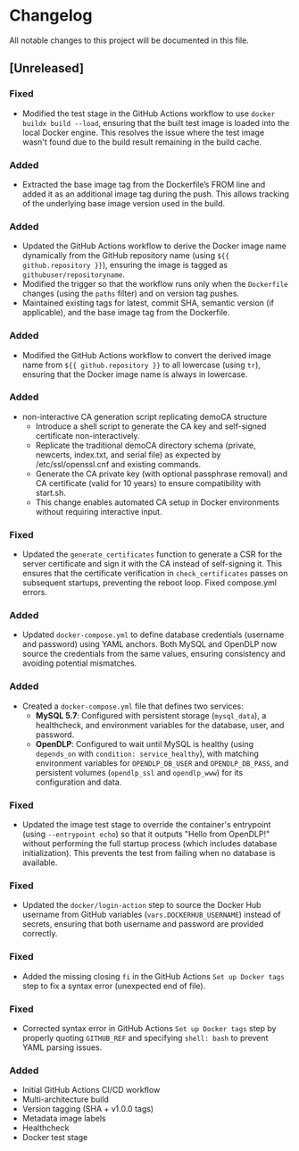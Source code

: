 # Changelog

All notable changes to this project will be documented in this file.

## [Unreleased]

### Fixed
- Modified the test stage in the GitHub Actions workflow to use `docker buildx build --load`, ensuring that the built test image is loaded into the local Docker engine. This resolves the issue where the test image wasn't found due to the build result remaining in the build cache.

### Added
- Extracted the base image tag from the Dockerfile’s FROM line and added it as an additional image tag during the push. This allows tracking of the underlying base image version used in the build.

### Added
- Updated the GitHub Actions workflow to derive the Docker image name dynamically from the GitHub repository name (using `${{ github.repository }}`), ensuring the image is tagged as `githubuser/repositoryname`.
- Modified the trigger so that the workflow runs only when the `Dockerfile` changes (using the `paths` filter) and on version tag pushes.
- Maintained existing tags for latest, commit SHA, semantic version (if applicable), and the base image tag from the Dockerfile.

### Added
- Modified the GitHub Actions workflow to convert the derived image name from `${{ github.repository }}` to all lowercase (using `tr`), ensuring that the Docker image name is always in lowercase.

### Added
- non-interactive CA generation script replicating demoCA structure
  - Introduce a shell script to generate the CA key and self-signed certificate non-interactively.
  - Replicate the traditional demoCA directory schema (private, newcerts, index.txt, and serial file) as expected by /etc/ssl/openssl.cnf and existing commands.
  - Generate the CA private key (with optional passphrase removal) and CA certificate (valid for 10 years) to ensure compatibility with start.sh.
  - This change enables automated CA setup in Docker environments without requiring interactive input.

### Fixed
- Updated the `generate_certificates` function to generate a CSR for the server certificate and sign it with the CA instead of self-signing it. This ensures that the certificate verification in `check_certificates` passes on subsequent startups, preventing the reboot loop. Fixed compose.yml errors.

### Added
- Updated `docker-compose.yml` to define database credentials (username and password) using YAML anchors. Both MySQL and OpenDLP now source the credentials from the same values, ensuring consistency and avoiding potential mismatches.

### Added
- Created a `docker-compose.yml` file that defines two services:
  - **MySQL 5.7**: Configured with persistent storage (`mysql_data`), a healthcheck, and environment variables for the database, user, and password.
  - **OpenDLP**: Configured to wait until MySQL is healthy (using `depends_on` with `condition: service_healthy`), with matching environment variables for `OPENDLP_DB_USER` and `OPENDLP_DB_PASS`, and persistent volumes (`opendlp_ssl` and `opendlp_www`) for its configuration and data.


### Fixed
- Updated the image test stage to override the container's entrypoint (using `--entrypoint echo`) so that it outputs "Hello from OpenDLP!" without performing the full startup process (which includes database initialization). This prevents the test from failing when no database is available.

### Fixed
- Updated the `docker/login-action` step to source the Docker Hub username from GitHub variables (`vars.DOCKERHUB_USERNAME`) instead of secrets, ensuring that both username and password are provided correctly.

### Fixed
- Added the missing closing `fi` in the GitHub Actions `Set up Docker tags` step to fix a syntax error (unexpected end of file).

### Fixed
- Corrected syntax error in GitHub Actions `Set up Docker tags` step by properly quoting `GITHUB_REF` and specifying `shell: bash` to prevent YAML parsing issues.

### Added
- Initial GitHub Actions CI/CD workflow
- Multi-architecture build
- Version tagging (SHA + v1.0.0 tags)
- Metadata image labels
- Healthcheck
- Docker test stage

